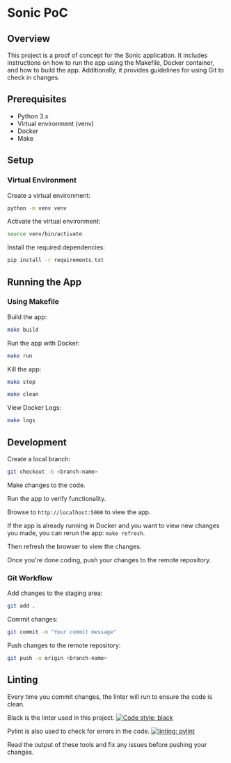 # Sonic PoC

## Overview

This project is a proof of concept for the Sonic application. It includes instructions on how to run the app using the Makefile, Docker container, and how to build the app. Additionally, it provides guidelines for using Git to check in changes.

## Prerequisites

- Python 3.x
- Virtual environment (venv)
- Docker
- Make

## Setup

### Virtual Environment

Create a virtual environment:

```sh
python -m venv venv
```

Activate the virtual environment:

```sh
source venv/bin/activate
```

Install the required dependencies:

```sh
pip install -r requirements.txt
```

## Running the App

### Using Makefile

Build the app:

```sh
make build
```

Run the app with Docker:

```sh
make run
```

Kill the app:

```sh
make stop
```

```sh
make clean
```

View Docker Logs:

```sh
make logs
```

## Development

Create a local branch:

```sh
git checkout -b <branch-name>
```

Make changes to the code.

Run the app to verify functionality.

Browse to `http://localhost:5000` to view the app.

If the app is already running in Docker and you want to view new changes you made, you can rerun the app: `make refresh`.

Then refresh the browser to view the changes.

Once you're done coding, push your changes to the remote repository.

### Git Workflow

Add changes to the staging area:

```sh
git add .
```

Commit changes:

```sh
git commit -m "Your commit message"
```

Push changes to the remote repository:

```sh
git push -u origin <branch-name>
```

## Linting

Every time you commit changes, the linter will run to ensure the code is clean.

Black is the linter used in this project.
[![Code style: black](https://img.shields.io/badge/code%20style-black-000000.svg)](https://github.com/psf/black)

Pylint is also used to check for errors in the code.
[![linting: pylint](https://img.shields.io/badge/linting-pylint-yellowgreen)](https://github.com/pylint-dev/pylint)

Read the output of these tools and fix any issues before pushing your changes.